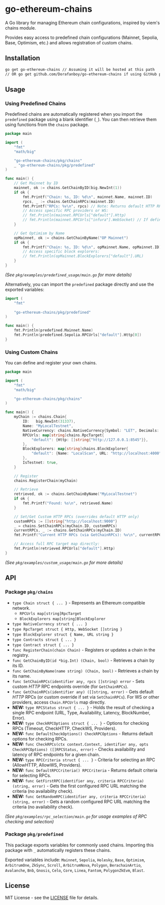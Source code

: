 # go-ethereum-chains

A Go library for managing Ethereum chain configurations, inspired by viem's chains module.

Provides easy access to predefined chain configurations (Mainnet, Sepolia, Base, Optimism, etc.) and allows registration of custom chains.

## Installation

```bash
go get go-ethereum-chains // Assuming it will be hosted at this path
// OR go get github.com/Dorafanboy/go-ethereum-chains if using GitHub path
```

## Usage

### Using Predefined Chains

Predefined chains are automatically registered when you import the `predefined` package using a blank identifier (`_`). You can then retrieve them using functions from the `chains` package.

```go
package main

import (
	"fmt"
	"math/big"

	"go-ethereum-chains/pkg/chains"
	_ "go-ethereum-chains/pkg/predefined"
)

func main() {
	// Get Mainnet by ID
	mainnet, ok := chains.GetChainByID(big.NewInt(1))
	if ok {
		fmt.Printf("Chain: %s, ID: %d\n", mainnet.Name, mainnet.ID)
		rpcs, _ := chains.GetChainRPCs(mainnet.ID)
		fmt.Printf("RPCs: %v\n", rpcs) // Note: Returns default HTTP RPCs
		// Access specific RPC providers or WS:
		// fmt.Println(mainnet.RPCUrls["default"].Http)
		// fmt.Println(mainnet.RPCUrls["infura"].WebSocket) // If defined
	}

	// Get Optimism by Name
	opMainnet, ok := chains.GetChainByName("OP Mainnet")
	if ok {
		fmt.Printf("Chain: %s, ID: %d\n", opMainnet.Name, opMainnet.ID)
		// Access specific block explorers:
		// fmt.Println(opMainnet.BlockExplorers["default"].URL)
	}
}
```

*(See `pkg/examples/predefined_usage/main.go` for more details)*

Alternatively, you can import the `predefined` package directly and use the exported variables:

```go
import (
	"fmt"
	
	"go-ethereum-chains/pkg/predefined"
)

func main() {
    fmt.Println(predefined.Mainnet.Name)
    fmt.Println(predefined.Sepolia.RPCUrls["default"].Http[0])
}
```

### Using Custom Chains

You can define and register your own chains.

```go
package main

import (
	"fmt"
	"math/big"

	"go-ethereum-chains/pkg/chains"
)

func main() {
	myChain := chains.Chain{
		ID:   big.NewInt(31337),
		Name: "MyLocalTestnet",
		NativeCurrency: chains.NativeCurrency{Symbol: "LET", Decimals: 18},
		RPCUrls: map[string]chains.RpcTarget{
			"default": {Http: []string{"http://127.0.0.1:8545"}},
		},
		BlockExplorers: map[string]chains.BlockExplorer{
		    "default": {Name: "LocalScan", URL: "http://localhost:4000"},
		},
		IsTestnet: true,
	}

	// Register
	chains.RegisterChain(myChain)

	// Retrieve
	retrieved, ok := chains.GetChainByName("MyLocalTestnet")
	if ok {
		fmt.Printf("Found: %s\n", retrieved.Name)
	}

	// Set/Get Custom HTTP RPCs (overrides default HTTP only)
	customRPCs := []string{"http://localhost:9000"}
	_ = chains.SetChainRPCs(myChain.ID, customRPCs)
	currentRPCs, _ := chains.GetChainRPCs(myChain.ID)
	fmt.Printf("Current HTTP RPCs (via GetChainRPCs): %v\n", currentRPCs) // Output: [http://localhost:9000]

    // Access full RPC target map directly:
    fmt.Println(retrieved.RPCUrls["default"].Http)
}
```

*(See `pkg/examples/custom_usage/main.go` for more details)*


## API

### Package `pkg/chains`

*   `type Chain struct { ... }` - Represents an Ethereum compatible network.
    *   `RPCUrls map[string]RpcTarget`
    *   `BlockExplorers map[string]BlockExplorer`
*   `type NativeCurrency struct { ... }`
*   `type RpcTarget struct { Http, WebSocket []string }`
*   `type BlockExplorer struct { Name, URL string }`
*   `type Contracts struct { ... }`
*   `type Contract struct { ... }`
*   `func RegisterChain(chain Chain)` - Registers or updates a chain in the registry.
*   `func GetChainByID(id *big.Int) (Chain, bool)` - Retrieves a chain by its ID.
*   `func GetChainByName(name string) (Chain, bool)` - Retrieves a chain by its name.
*   `func SetChainRPCs(identifier any, rpcs []string) error` - Sets custom *HTTP* RPC endpoints override (for `GetChainRPCs`).
*   `func GetChainRPCs(identifier any) ([]string, error)` - Gets default *HTTP* RPCs (or custom override if set via `SetChainRPCs`). For WS or other providers, access `Chain.RPCUrls` map directly.
*   **NEW:** `type RPCStatus struct { ... }` - Holds the result of checking a single RPC endpoint (URL, Type, Availability, Latency, BlockNumber, Error).
*   **NEW:** `type CheckRPCOptions struct { ... }` - Options for checking RPCs (Timeout, CheckHTTP, CheckWS, Providers).
*   **NEW:** `func DefaultCheckOptions() CheckRPCOptions` - Returns default options for checking RPCs.
*   **NEW:** `func CheckRPCs(ctx context.Context, identifier any, opts CheckRPCOptions) ([]RPCStatus, error)` - Checks availability and latency of RPC endpoints for a given chain.
*   **NEW:** `type RPCCriteria struct { ... }` - Criteria for selecting an RPC (AllowHTTP, AllowWS, Providers).
*   **NEW:** `func DefaultRPCCriteria() RPCCriteria` - Returns default criteria for selecting RPCs.
*   **NEW:** `func GetFirstRPC(identifier any, criteria RPCCriteria) (string, error)` - Gets the first configured RPC URL matching the criteria (no availability check).
*   **NEW:** `func GetRandomRPC(identifier any, criteria RPCCriteria) (string, error)` - Gets a random configured RPC URL matching the criteria (no availability check).

*(See `pkg/examples/rpc_selection/main.go` for usage examples of RPC checking and selection)*

### Package `pkg/predefined`

This package exports variables for commonly used chains. Importing this package with `_` automatically registers these chains.

Exported variables include:
`Mainnet`, `Sepolia`, `Holesky`, `Base`, `Optimism`, `ArbitrumOne`, `ZkSync`, `Scroll`, `ArbitrumNova`, `Polygon`, `BerachainArtio`, `Avalanche`, `Bnb`, `Gnosis`, `Celo`, `Core`, `Linea`, `Fantom`, `PolygonZkEvm`, `Blast`.

## License

MIT License - see the [LICENSE](LICENSE) file for details.
